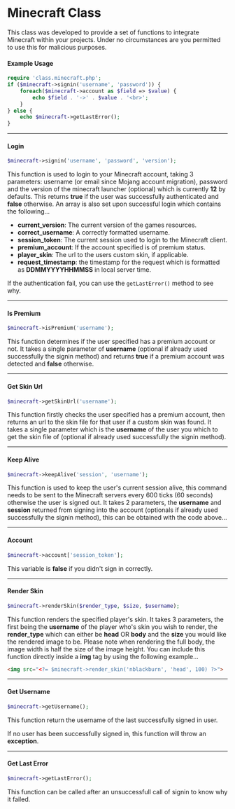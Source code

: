 # Minecraft Class

This class was developed to provide a set of functions to integrate Minecraft within your projects.
Under no circumstances are you permitted to use this for malicious purposes.

#### Example Usage

```php
require 'class.minecraft.php';
if ($minecraft->signin('username', 'password')) {
    foreach($minecraft->account as $field => $value) {
        echo $field . '->' . $value . '<br>';
    }
} else {
    echo $minecraft->getLastError();
}
```

---

#### Login

```php
$minecraft->signin('username', 'password', 'version');
```

This function is used to login to your Minecraft account, taking 3 parameters:
username (or email since Mojang account migration), password and the version of the minecraft launcher (optional)
which is currently **12** by defaults. This returns **true** if the user was successfully authenticated and **false**
otherwise. An array is also set upon successful login which contains the following...

* **current_version**: The current version of the games resources.
* **correct_username**: A correctly formatted username.
* **session_token**: The current session used to login to the Minecraft client.
* **premium_account**: If the account specified is of premium status.
* **player_skin**: The url to the users custom skin, if applicable.
* **request_timestamp**: the timestamp for the request which is formatted as **DDMMYYYYHHMMSS** in local server time.

If the authentication fail, you can use the ```getLastError()``` method to see why.

---

#### Is Premium

```php
$minecraft->isPremium('username');
```

This function determines if the user specified has a premium account or not.
It takes a single parameter of **username** (optional if already used successfully the signin method)
and returns **true** if a premium account was detected and **false** otherwise.

---

#### Get Skin Url

```php
$minecraft->getSkinUrl('username');
```

This function firstly checks the user specified has a premium account,
then returns an url to the skin file for that user if a custom skin was found.
It takes a single parameter which is the **username** of the user you which to
get the skin file of (optional if already used successfully the signin method).

---

#### Keep Alive

```php
$minecraft->keepAlive('session', 'username');
```

This function is used to keep the user's current session alive,
this command needs to be sent to the Minecraft servers every 600
ticks (60 seconds) otherwise the user is signed out. It takes 2 parameters,
the **username** and **session** returned from signing into the account
(optionals if already used successfully the signin method),
this can be obtained with the code above...

---

#### Account

```php
$minecraft->account['session_token'];
```

This variable is **false** if you didn't sign in correctly.

---

#### Render Skin

```php
$minecraft->renderSkin($render_type, $size, $username);
```

This function renders the specified player's skin. It takes 3 parameters, the first being the **username** of the player who's skin you wish to render,
the **render_type** which can either be **head** OR **body** and the **size**
you would like the rendered image to be.
Please note when rendering the full body, the image width is half the size of the image height.
You can include this function directly inside a **img** tag by using the following
example...

```html
<img src="<?= $minecraft->render_skin('nblackburn', 'head', 100) ?>">
```

---

#### Get Username

```php
$minecraft->getUsername();
```

This function return the username of the last successfully signed in user.

If no user has been successfully signed in, this function will throw an **exception**.

---

#### Get Last Error

```php
$minecraft->getLastError();
```

This function can be called after an unsuccessfull call  of signin to know why it failed.
